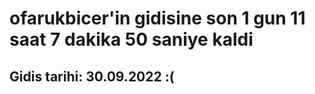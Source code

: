 # ofarukbicer'in gidisine son 1 gun 11 saat 7 dakika 50 saniye kaldi

## Gidis tarihi: 30.09.2022 :(